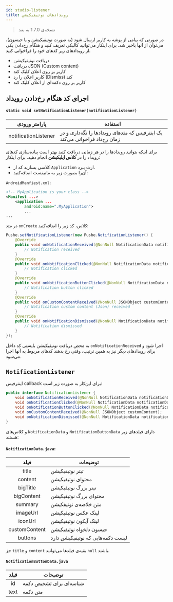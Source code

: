 ```yaml
---
id: studio-listener
title: رویدادهای نوتیفیکیشن
---
```


> نسخه‌ی 1.7.0 به بعد


در صورتی که پیامی از پوشه به کاربر ارسال شود (به صورت نوتیفیکیشن و یا جیسون)، می‌توان از آنها باخبر شد.
برای اینکار می‌توانید کالبکی تعریف‌ کنید و هنگام رخ‌دادن یکی از رویدادهای زیر کدهای خود را فراخوانی کنید.
* دریافت نوتیفیکیشن
* دریافت JSON (Custom content)
* کاربر بر روی اعلان کلیک کند
* کاربر اعلان را رد (Dismiss) کند
* کاربر بر روی دکمه‌ای از اعلان کلیک کند

## اجرای کد هنگام رخ‌دادن رویداد


<div dir='ltr'>

#### `static void setNotificationListener(notificationListener)`

</div>

|پارامتر ورودی|استفاده|
|:--:|--|
|notificationListener|یک اینترفیس که متدهای رویدادها را نگه‌داری و در زمان رخ‌داد فراخوانی می‌کند|

برای اینکه بتوانید رویدادها را در هر زمانی دریافت کنید بهتر است پیاده‌سازی کدهای رویداد را در **کلاس اپلیکیشن** انجام دهید. برای اینکار:

* کلاسی بسازید که از `Application` ارث ببرد.
* آن‌را بصورت زیر به مانیفست اضافه‌کنید:

`AndroidManfiest.xml`:
```xml
<!-- MyApplication is your class -->
<Manifest ...>
    <application ...
        android:name=".MyApplication">
        ...
...
```

در متد `onCreate` کلاس، کد زیر را اضافه‌کنید:


```java
Pushe.setNotificationListener(new Pushe.NotificationListener() {
    @Override
    public void onNotificationReceived(@NonNull NotificationData notificationData) {
        // Notification received
    }
    @Override
    public void onNotificationClicked(@NonNull NotificationData notificationData) {
        // Notification clicked
    }
    @Override
    public void onNotificationButtonClicked(@NonNull NotificationData notificationData, @NonNull NotificationButtonData clickedButton) {
        // Notification button clicked
    }
    @Override
    public void onCustomContentReceived(@NonNull JSONObject customContent) {
        // Notification custom content (Json) received
    }
    @Override
    public void onNotificationDismissed(@NonNull NotificationData notificationData) {
        // Notification dismissed
    }
});
```
به محض دریافت نوتیفیکیشن بایستی کد داخل `onNotificationReceived` اجرا شود و برای رویدادهای دیگر نیز به همین ترتیب، وقتی رخ بدهند کدهای مربوط به آنها اجرا می‌شود.


## `NotificationListener`


اینترفیس callback برای این‌کار به صورت زیر است:

```java
public interface NotificationListener {
    void onNotificationReceived(@NonNull NotificationData notificationData);
    void onNotificationClicked(@NonNull NotificationData notificationData);
    void onNotificationButtonClicked(@NonNull NotificationData notificationData, @NonNull NotificationButtonData clickedButton);
    void onCustomContentReceived(@NonNull JSONObject customContent);
    void onNotificationDismissed(@NonNull NotificationData notificationData);
}
```

و کلاس‌های `NotificationData` و `NotificationButtonData` دارای فیلدهای زیر هستند:

<div dir='ltr'>

#### `NotificationData.java`:

</div>

|فیلد|توضیحات|
|:--:|--|
|title|تیتر نوتیفیکیشن|
|content|محتوای نوتیفیکیشن|
|bigTitle|تیتر بزرگ نوتیفیکیشن|
|bigContent|محتوای بزرگ نوتیفیکیشن|
|summary|متن خلاصه‌ی نوتیفکیشن|
|imageUrl|لینک عکس نوتیفیکیشن|
|iconUrl|لینک آیکون نوتیفیکیشن|
|customContent|جیسون دلخواه نوتیفیکیشن|
|buttons|لیست دکمه‌هایی که نوتیفیکیشن دارد|

جز `title` و `content` بقیه‌ی فیلدها می‌توانند `null` باشند.

<div dir='ltr'>

#### `NotificationButtonData.java`

</div>

|فیلد|توضیحات|
|:--:|--|
|id|شناسه‌ای برای تشخیص دکمه|
|text|متن دکمه|